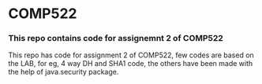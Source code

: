 # COMP522
### This repo contains code for assignemnt 2 of COMP522
This repo has code for assignment 2 of COMP522, few codes are based on the LAB, for eg, 4 way DH and SHA1 code, the others have been made with the help of java.security package.